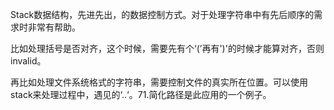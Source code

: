 Stack数据结构，先进先出，的数据控制方式。对于处理字符串中有先后顺序的需求时非常有帮助。

比如处理括号是否对齐，这个时候，需要先有个‘(’再有')'的时候才能算对齐，否则invalid。

再比如处理文件系统格式的字符串，需要控制文件的真实所在位置。可以使用stack来处理过程中，遇见的‘..‘。71.简化路径是此应用的一个例子。


